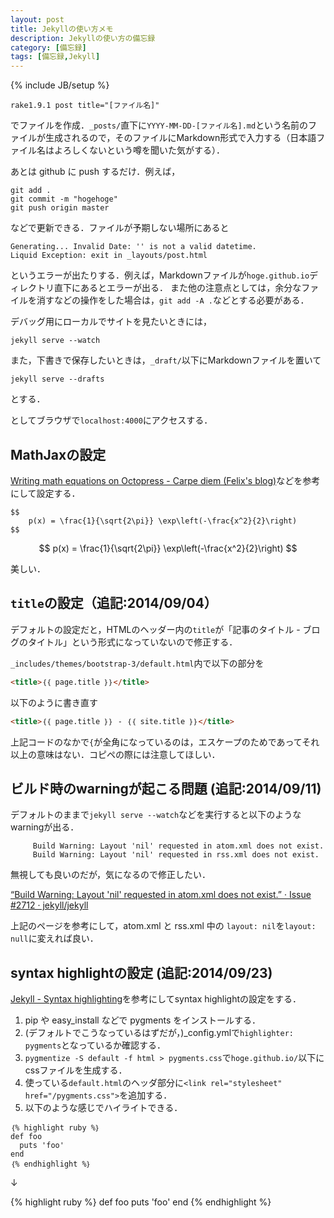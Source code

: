 ```yaml
---
layout: post
title: Jekyllの使い方メモ
description: Jekyllの使い方の備忘録
category: [備忘録]
tags: [備忘録,Jekyll]
---
```

{% include JB/setup %}

	rake1.9.1 post title="[ファイル名]"

でファイルを作成．`_posts/`直下に`YYYY-MM-DD-[ファイル名].md`という名前のファイルが生成されるので，そのファイルにMarkdown形式で入力する（日本語ファイル名はよろしくないという噂を聞いた気がする）．

あとは github に push するだけ．例えば，

	git add .
	git commit -m "hogehoge"
	git push origin master

などで更新できる．ファイルが予期しない場所にあると

	Generating... Invalid Date: '' is not a valid datetime.
	Liquid Exception: exit in _layouts/post.html

というエラーが出たりする．例えば，Markdownファイルが`hoge.github.io`ディレクトリ直下にあるとエラーが出る．
また他の注意点としては，余分なファイルを消すなどの操作をした場合は，`git add -A .`などとする必要がある．

デバッグ用にローカルでサイトを見たいときには，

~~~
jekyll serve --watch
~~~

また，下書きで保存したいときは，`_draft/`以下にMarkdownファイルを置いて

~~~
jekyll serve --drafts
~~~

とする．

としてブラウザで`localhost:4000`にアクセスする．

## MathJaxの設定
[Writing math equations on Octopress - Carpe diem (Felix's blog)](http://www.idryman.org/blog/2012/03/10/writing-math-equations-on-octopress/)などを参考にして設定する．

~~~
$$
	p(x) = \frac{1}{\sqrt{2\pi}} \exp\left(-\frac{x^2}{2}\right)
$$
~~~

$$
	p(x) = \frac{1}{\sqrt{2\pi}} \exp\left(-\frac{x^2}{2}\right)
$$

美しい．


## `title`の設定（追記:2014/09/04）
デフォルトの設定だと，HTMLのヘッダー内の`title`が「記事のタイトル - ブログのタイトル」という形式になっていないので修正する．

`_includes/themes/bootstrap-3/default.html`内で以下の部分を

~~~html
<title>｛｛ page.title ｝｝</title>
~~~

以下のように書き直す

~~~html
<title>｛｛ page.title ｝｝ - ｛｛ site.title ｝｝</title>
~~~

上記コードのなかで`{`が全角になっているのは，エスケープのためであってそれ以上の意味はない．コピペの際には注意してほしい．


## ビルド時のwarningが起こる問題 (追記:2014/09/11)
デフォルトのままで`jekyll serve --watch`などを実行すると以下のようなwarningが出る．

~~~
     Build Warning: Layout 'nil' requested in atom.xml does not exist.
     Build Warning: Layout 'nil' requested in rss.xml does not exist.
~~~

無視しても良いのだが，気になるので修正したい．

[“Build Warning: Layout 'nil' requested in atom.xml does not exist.” · Issue #2712 · jekyll/jekyll](https://github.com/jekyll/jekyll/issues/2712)

上記のページを参考にして，atom.xml と rss.xml 中の `layout: nil`を`layout: null`に変えれば良い．

## syntax highlightの設定 (追記:2014/09/23)

[Jekyll - Syntax highlighting](http://truongtx.me/2012/12/28/jekyll-bootstrap-syntax-highlighting/)を参考にしてsyntax highlightの設定をする．

1. pip や easy_install などで pygments をインストールする．
2. (デフォルトでこうなっているはずだが，)_config.ymlで`highlighter: pygments`となっているか確認する．
3. `pygmentize -S default -f html > pygments.css`で`hoge.github.io/`以下にcssファイルを生成する．
4. 使っている`default.html`のヘッダ部分に`<link rel="stylesheet" href="/pygments.css">`を追加する．
5. 以下のような感じでハイライトできる．

~~~
｛% highlight ruby %｝
def foo
  puts 'foo'
end
｛% endhighlight %｝
~~~

↓

{% highlight ruby %}
def foo
  puts 'foo'
end
{% endhighlight %}
